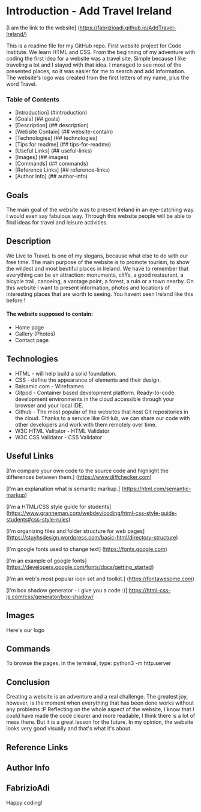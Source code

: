 # Introduction - Add Travel Ireland
[I am the link to the website] (https://fabrizioadi.github.io/AddTravel-Ireland/)

This is a readme file for my GitHub repo. First website project for Code Institute.
We learn HTML and CSS. 
From the beginning of my adventure with coding the first idea for a website was a travel site. Simple because I like traveling a lot and I stayed with that idea. I managed to see most of the presented places, so it was easier for me to search and add information.
The website's logo was created from the first letters of my name, plus the word Travel.

### Table of Contents
* [Introduction] (#introduction)
* [Goals] (## goals)
* [Description] (## description)
* [Website Contain] (## website-contain)
* [Technologies] (## technologies)
* [Tips for readme] (## tips-for-readme)
* [Useful Links] (## useful-links)
* [Images] (## images)
* [Commands] (## commands) 
* [Reference Links] (## reference-links)
* [Author Info] (## author-info)

## Goals 
The main goal of the website was to present Ireland in an eye-catching way. I would even say fabulous way. Through this website people will be able to find ideas for travel and leisure activities.

## Description 
We Live to Travel. Is one of my slogans, because what else to do with our free time.
The main purpose of the website is to promote tourism, to show the wildest and most beutiful places in Ireland.
We have to remember that everything can be an attraction: monuments, cliffs, a good restaurant, a bicycle trail, canoeing, a vantage point, a forest, a ruin or a town nearby.
On this website I want to present information, photos and locations of interesting places that are worth to seeing.
You havent seen Ireland like this before !

#### The website supposed to contain:
* Home page
* Gallery (Photos)
* Contact page

## Technologies
* HTML - will help build a solid foundation.
* CSS - define the appearance of elements and their design.
* Balsamic.com - Wireframes
* Gitpod - Container based development platform. Ready-to-code development environments in the cloud accessible through your browser and your local IDE.
* Github - The most popular of the websites that host Git repositories in the cloud. Thanks to a service like GitHub, we can share our code with other developers and work with them remotely over time.
* W3C HTML Valitator - HTML Validator
* W3C CSS Validator - CSS Validator

## Useful Links
[I'm compare your own code to the source code and highlight the differences between them.]
(https://www.diffchecker.com)

[I'm an explanation what is semantic markup.]
(https://html.com/semantic-markup)

[I'm a HTML/CSS style guide for students]
(https://www.granneman.com/webdev/coding/html-css-style-guide-students#css-style-rules)

[I'm organizing files and folder structure for web pages]
(https://stuyhsdesign.wordpress.com/basic-html/directory-structure)

[I'm google fonts used to change text]
(https://fonts.google.com)

[I'm an example of google fonts] 
(https://developers.google.com/fonts/docs/getting_started)

[I'm an web's most popular icon set and toolkit.]
(https://fontawesome.com)

[I'm box shadow generator - I give you a code :)]
https://html-css-js.com/css/generator/box-shadow/

## Images
Here's our logo 

## Commands
To browse the pages, in the terminal, type: python3 -m http.server
## Conclusion
Creating a website is an adventure and a real challenge. The greatest joy, however, is the moment when everything that has been done works without any problems :P Reflecting on the whole aspect of the website, I know that I could have made the code clearer and more readable, I think there is a lot of mess there. But it is a great lesson for the future. In my opinion, the website looks very good visually and that's what it's about.

## Reference Links

## Author Info
FabrizioAdi
---
Happy coding!
